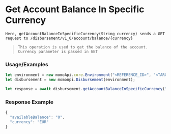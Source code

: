 # Get Account Balance In Specific Currency

`Here, getAccountBalanceInSpecificCurrency(String currency) sends a GET request to /disbursement/v1_0/account/balance/{currency}`

> `This operation is used to get the balance of the account. Currency parameter is passed in GET`

### Usage/Examples

```ts
let environment = new momoApi.core.Environment("<REFERENCE_ID>", "<TARGET_ENVIRONMENT>", "<CALLBACK_URL>", "<OPTIONS>");
let disbursement = new momoApi.Disbursement(environment);

let response = await disbursement.getAccountBalanceInSpecificCurrency("<CURRENCY>");
```

### Response Example

```ts
{
  "availableBalance": "0",
  "currency": "EUR"
}
```